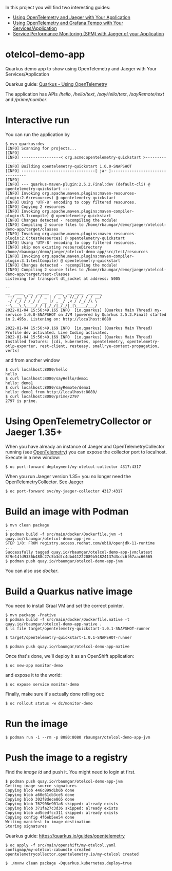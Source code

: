 In this project you will  find two interesting guides:

- [Using OpenTelemetry and Jaeger with Your Application](OpenTelemetry.md)
- [Using OpenTelemetry and Grafana Tempo with Your Services/Application](OpenTelemetry_with_Tempo.md)
- [Service Performance Monitoring (SPM) with Jaeger of your Application](ServicePerformanceMonitoring.md)

# otelcol-demo-app

Quarkus demo app to show using OpenTelemetry and Jaeger with Your Services/Application

Quarkus guide: [Quarkus - Using OpenTelemetry](https://quarkus.io/guides/opentelemetry)

The application has APIs */hello*, */hello/text*, */sayHello/text*, */sayRemote/text* and */prime/number*.

# Interactive run

You can run the application by

```shell
$ mvn quarkus:dev
[INFO] Scanning for projects...
[INFO] 
[INFO] -----------------< org.acme:opentelemetry-quickstart >------------------
[INFO] Building opentelemetry-quickstart 1.0.0-SNAPSHOT
[INFO] --------------------------------[ jar ]---------------------------------
[INFO] 
[INFO] --- quarkus-maven-plugin:2.5.2.Final:dev (default-cli) @ opentelemetry-quickstart ---
[INFO] Invoking org.apache.maven.plugins:maven-resources-plugin:2.6:resources) @ opentelemetry-quickstart
[INFO] Using 'UTF-8' encoding to copy filtered resources.
[INFO] Copying 2 resources
[INFO] Invoking org.apache.maven.plugins:maven-compiler-plugin:3.1:compile) @ opentelemetry-quickstart
[INFO] Changes detected - recompiling the module!
[INFO] Compiling 2 source files to /home/rbaumgar/demo/jaeger/otelcol-demo-app/target/classes
[INFO] Invoking org.apache.maven.plugins:maven-resources-plugin:2.6:testResources) @ opentelemetry-quickstart
[INFO] Using 'UTF-8' encoding to copy filtered resources.
[INFO] skip non existing resourceDirectory /home/rbaumgar/demo/jaeger/otelcol-demo-app/src/test/resources
[INFO] Invoking org.apache.maven.plugins:maven-compiler-plugin:3.1:testCompile) @ opentelemetry-quickstart
[INFO] Changes detected - recompiling the module!
[INFO] Compiling 2 source files to /home/rbaumgar/demo/jaeger/otelcol-demo-app/target/test-classes
Listening for transport dt_socket at address: 5005

--
__  ____  __  _____   ___  __ ____  ______ 
 --/ __ \/ / / / _ | / _ \/ //_/ / / / __/ 
 -/ /_/ / /_/ / __ |/ , _/ ,< / /_/ /\ \   
--\___\_\____/_/ |_/_/|_/_/|_|\____/___/   
2022-01-04 15:56:49,165 INFO  [io.quarkus] (Quarkus Main Thread) my-service 1.0.0-SNAPSHOT on JVM (powered by Quarkus 2.5.2.Final) started in 2.495s. Listening on: http://localhost:8080

2022-01-04 15:56:49,169 INFO  [io.quarkus] (Quarkus Main Thread) Profile dev activated. Live Coding activated.
2022-01-04 15:56:49,169 INFO  [io.quarkus] (Quarkus Main Thread) Installed features: [cdi, kubernetes, opentelemetry, opentelemetry-otlp-exporter, rest-client, resteasy, smallrye-context-propagation, vertx]
```

and from another window

```shell
$ curl localhost:8080/hello
hello
$ curl localhost:8080/sayHello/demo1
hello: demo1
$ curl localhost:8080/sayRemote/demo1
hello: demo1 from http://localhost:8080/
$ curl localhost:8080/prime/2797
2797 is prime.
```

# Using OpenTelemetryCollector or Jaeger 1.35+

When you have already an instance of Jaeger and OpenTelemetryCollector running (see [OpenTelemetry](OpenTelemetry.md)) you can expose the collector port to localhost.
Execute in a new window:

```shell
$ oc port-forward deployment/my-otelcol-collector 4317:4317
```

When you run Jaeger version 1.35+ you no longer need the OpenTelemetryCollector. See [Jaeger](https://medium.com/jaegertracing/introducing-native-support-for-opentelemetry-in-jaeger-eb661be8183c)

```shell
$ oc port-forward svc/my-jaeger-collector 4317:4317
```

# Build an image with Podman

```shell
$ mvn clean package
...
$ podman build -f src/main/docker/Dockerfile.jvm -t quay.io/rbaumgar/otelcol-demo-app-jvm .
STEP 1/8: FROM registry.access.redhat.com/ubi8/openjdk-11-runtime
...
Successfully tagged quay.io/rbaumgar/otelcol-demo-app-jvm:latest
8f9e14fd9336b488c27c5b3dfc4dbd41222089b54824137d3cdc6f67aac66565
$ podman push quay.io/rbaumgar/otelcol-demo-app-jvm
```

You can also use *docker*.

# Build a Quarkus native image

You need to install Graal VM and set the correct pointer.

```shell
$ mvn package -Pnative
$ podman build -f src/main/docker/Dockerfile.native -t  quay.io/rbaumgar/otelcol-demo-app-native .
$ ls file target/opentelemetry-quickstart-1.0.1-SNAPSHOT-runner

$ target/opentelemetry-quickstart-1.0.1-SNAPSHOT-runner

$ podman push quay.io/rbaumgar/otelcol-demo-app-native
```


Once that's done, we'll deploy it as an OpenShift application:

```shell
$ oc new-app monitor-demo
```

and expose it to the world:

```shell
$ oc expose service monitor-demo
```

Finally, make sure it's actually done rolling out:

```shell
$ oc rollout status -w dc/monitor-demo
```

# Run the image

```shell
$ podman run -i --rm -p 8080:8080 rbaumgar/otelcol-demo-app-jvm
```

# Push the image to a registry

Find the *image id* and push it. You might need to login at first.

```shell
$ podman push quay.io/rbaumgar/otelcol-demo-app-jvm
Getting image source signatures
Copying blob 446c899d1b6b done  
Copying blob a60e61cb3ce5 done  
Copying blob 302f8dece865 done  
Copying blob 762908e901a6 skipped: already exists  
Copying blob 371fa27c3d36 skipped: already exists  
Copying blob ad5cedfcc311 skipped: already exists  
Copying config 4f6eb5ee54 done  
Writing manifest to image destination
Storing signatures
```



Quarkus guide: https://quarkus.io/guides/opentelemetry

```shell
$ oc apply -f src/main/openshift/my-otelcol.yaml 
configmap/my-otelcol-cabundle created
opentelemetrycollector.opentelemetry.io/my-otelcol created

$ ./mvnw clean package -Dquarkus.kubernetes.deploy=true
```